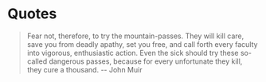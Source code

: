 # Quotes

> Fear not, therefore, to try the mountain-passes. They will kill care, save you from deadly apathy, set you free, and call forth every faculty into vigorous, enthusiastic action. Even the sick should try these so-called dangerous passes, because for every unfortunate they kill, they cure a thousand.
> -- John Muir
